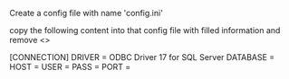 Create a config file with name 'config.ini'

copy the following content into that config file with filled information and remove <> 

[CONNECTION]
DRIVER = ODBC Driver 17 for SQL Server
DATABASE = <Database Name>
HOST = <SQLServer Address>
USER = <username>
PASS = <password>
PORT = <leave the empty> 
